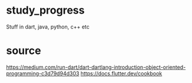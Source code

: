# study_progress
Stuff in dart, java, python, c++ etc

# source
https://medium.com/run-dart/dart-dartlang-introduction-object-oriented-programming-c3d79d94d303
https://docs.flutter.dev/cookbook